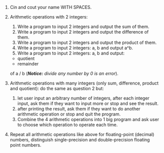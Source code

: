 1. Cin and cout your name WITH SPACES.
2. Arithmetic operations with 2 integers:
    1. Write a program to input 2 integers and output the sum of them.
    2. Write a program to input 2 integers and output the difference of them.
    3. Write a program to input 2 integers and output the product of them.
    4. Write a program to input 2 integers: a, b and output a^b.
    5. Write a program to input 2 integers: a, b and output:
    * quotient
    * remainder 
    
    of a / b (_**Notice:** divide any number by 0 is an error_).
3. Arithmetic operations with many integers (only sum, difference, product and quotient):
do the same as question 2 but:
    1. let user input an arbitrary number of integers, after each integer input, ask them if they want to input more or stop and see the result.
    2. after printing the result, ask them if they want to do another arithmetic operation or stop and quit the program.
    3. Combine the 4 arithmetic operations into 1 big program and ask user to choose which operation to operate each time.
4. Repeat all arithmetic operations like above for floating-point (decimal) numbers, distinguish single-precision and double-precision floating point numbers.
